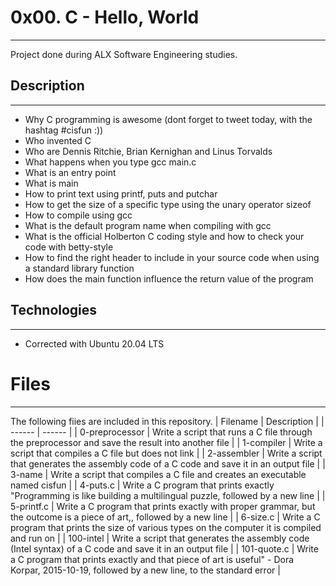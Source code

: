 # 0x00. C - Hello, World
***
Project done during ALX Software Engineering studies. 
## Description
*****
- Why C programming is awesome (dont forget to tweet today, with the hashtag #cisfun :))
- Who invented C
- Who are Dennis Ritchie, Brian Kernighan and Linus Torvalds
- What happens when you type gcc main.c
- What is an entry point
- What is main
- How to print text using printf, puts and putchar
- How to get the size of a specific type using the unary operator sizeof
- How to compile using gcc
- What is the default program name when compiling with gcc
- What is the official Holberton C coding style and how to check your code with betty-style
- How to find the right header to include in your source code when using a standard library function
- How does the main function influence the return value of the program

## Technologies
*************
- Corrected with Ubuntu 20.04 LTS
# Files
************
The following fiies are included in this repository.
| Filename | Description |
| ------ | ------ |
| 0-preprocessor | Write a script that runs a C file through the preprocessor and save the result into another file  |
| 1-compiler | Write a script that compiles a C file but does not link |
| 2-assembler | Write a script that generates the assembly code of a C code and save it in an output file |
| 3-name | Write a script that compiles a C file and creates an executable named cisfun |
| 4-puts.c | Write a C program that prints exactly "Programming is like building a multilingual puzzle, followed by a new line |
| 5-printf.c | Write a C program that prints exactly with proper grammar, but the outcome is a piece of art,, followed by a new line |
| 6-size.c | Write a C program that prints the size of various types on the computer it is compiled and run on |
| 100-intel | Write a script that generates the assembly code (Intel syntax) of a C code and save it in an output file |
| 101-quote.c | Write a C program that prints exactly and that piece of art is useful" - Dora Korpar, 2015-10-19, followed by a new line, to the standard error |














